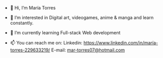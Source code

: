 - 👋 Hi, I’m María Torres
- 👀 I’m interested in Digital art, videogames, anime & manga and learn constantly.
- 🌱 I’m currently learning Full-stack Web development

- 📫 You can reach me on: 
 Linkedin: https://www.linkedin.com/in/maría-torres-229633219/
 E-mail: mar-torres07@hotmail.com

<!---
MarTorres07/MarTorres07 is a ✨ special ✨ repository because its `README.md` (this file) appears on your GitHub profile.
You can click the Preview link to take a look at your changes.
--->
